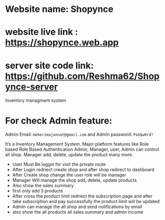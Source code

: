 # Website name: Shopynce 
# website live link : https://shopynce.web.app 
# server site code link: https://github.com/Reshma62/Shopynce-server
Inventory managment system 
# For check Admin feature: 
Admin Email: `meherimajannat@gmail.com` and Admin password: `Pa$$w0rd!`

It’s a Inventory Management System. Major platform features like Role based Role Based Authentication Admin, Manager, user, Admin can control all shop. Manager add, delete, update the product many more.

- User Must Be loggin for visit the private route
- After Login redriect create shop and after shop redirect to dashboard 
- After Create shop change the user  role will be manager 
- Manager Will manage the shop add, delete, update products
- Also show the sales summary 
- first only add 3 products 
- After cross the product limit redriect the subscription page and after take subscription and pay successfully the product limit will be updated
- Admin can manage the all shop and send notifications by email 
- also show the all products all sales summary and admin income 
